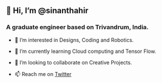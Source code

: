 ## 👋 Hi, I’m @sinanthahir

### A graduate engineer based on Trivandrum, India. 

- 👀 I’m interested in Designs, Coding and Robotics.

- 🌱 I’m currently learning Cloud computing and Tensor Flow.

- 💞️ I’m looking to collaborate on Creative Projects.

- 📫 Reach me on [Twitter](https://twitter.com/sinanthahir)

<!---
sinanthahir/sinanthahir is a ✨ special ✨ repository because its `README.md` (this file) appears on your GitHub profile.
You can click the Preview link to take a look at your changes.
--->

